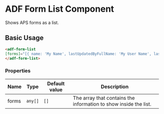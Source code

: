 # ADF Form List Component

Shows APS forms as a list.

## Basic Usage

```html
<adf-form-list
[forms]="[{ name: 'My Name', lastUpdatedByFullName: 'My User Name', lastUpdated: '2017-06-01'}]">
</adf-form-list>
```

### Properties

| Name | Type | Default value | Description |
| ---- | ---- | ------------- | ----------- |
| forms | `any[]` | `[]` | The array that contains the information to show inside the list.  |
